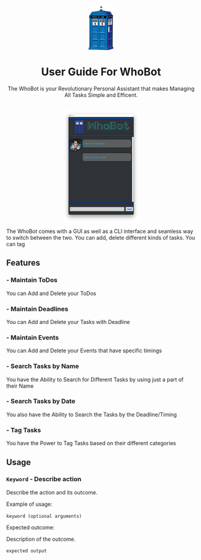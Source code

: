 <div align = "center">
<img align="center" height="120" src="https://github.com/crypto-code/ip/blob/master/docs/img/Main_Logo.png?raw=true">
  
# User Guide For WhoBot
</div>

<p align = "center"> The WhoBot is your Revolutionary Personal Assistant that makes Managing All Tasks Simple and Efficent. </p>

<br>

<div align = "center">
<img align="center" height = "300" src="https://github.com/crypto-code/ip/blob/master/docs/img/Main_UI.png?raw=true">
</div>

The WhoBot comes with a GUI as well as a CLI interface and seamless way to switch between the two. You can add, delete different kinds of tasks. You can tag

## Features 

### - Maintain ToDos

You can Add and Delete your ToDos

### - Maintain Deadlines

You can Add and Delete your Tasks with Deadline

### - Maintain Events

You can Add and Delete your Events that have specific timings

### - Search Tasks by Name

You have the Ability to Search for Different Tasks by using just a part of their Name

### - Search Tasks by Date

You also have the Ability to Search the Tasks by the Deadline/Timing

### - Tag Tasks

You have the Power to Tag Tasks based on their different categories

## Usage

### `Keyword` - Describe action

Describe the action and its outcome.

Example of usage: 

`keyword (optional arguments)`

Expected outcome:

Description of the outcome.

```
expected output
```
